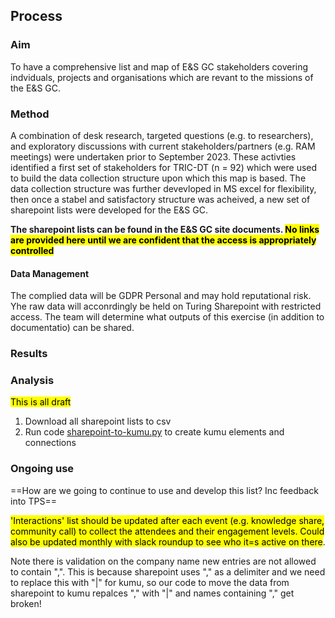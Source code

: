 ## Process
### Aim
To have a comprehensive list and map of E&S GC stakeholders covering indviduals, projects and organisations which are revant to the missions of the E&S GC. 

### Method 
A combination of desk research, targeted questions (e.g. to researchers), and exploratory discussions with current stakeholders/partners (e.g. RAM meetings) were undertaken prior to September 2023. These activties identified a first set of stakeholders for TRIC-DT (n = 92) which were used to build the data collection structure upon which this map is based. The data collection structure was further devevloped in MS excel for flexibility, then once a stabel and satisfactory structure was acheived, a new set of sharepoint lists were developed for the E&S GC. 

**The sharepoint lists can be found in the E&S GC site documents. <mark>No links are provided here until we are confident that the access is appropriately controlled</mark>**



#### Data Management
The complied data will be GDPR Personal and may hold reputational risk. Yhe raw data will acconrdingly be held on Turing Sharepoint with restricted access. The team will determine what outputs of this exercise (in addition to documentatio) can be shared. 


### Results


### Analysis 
<mark> This is all draft</mark>
1. Download all sharepoint lists to csv
2. Run code [sharepoint-to-kumu.py](./sharepoint-to-kumu.py) to create kumu elements and connections

### Ongoing use



==How are we going to continue to use and develop this list? Inc feedback into TPS==

<mark>'Interactions' list should be updated after each event (e.g. knowledge share, community call) to collect the attendees and their engagement levels. Could also be updated monthly with slack roundup to see who it=s active on there</mark>.

Note there is validation on the company name new entries are not allowed to contain ",". This is because sharepoint uses "," as a delimiter and we need to replace this with "|" for kumu, so our code to move the data from sharepoint to kumu repalces "," with "|" and names containing "," get broken!

